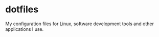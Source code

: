 # dotfiles
My configuration files for Linux, software development tools and other applications I use. 
